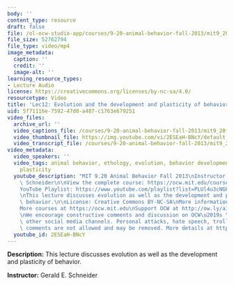 ```yaml
---
body: ''
content_type: resource
draft: false
file: /ol-ocw-studio-app/courses/9-20-animal-behavior-fall-2013/mit9_20f13_lec12_360p_16_9.mp4
file_size: 52762794
file_type: video/mp4
image_metadata:
  caption: ''
  credit: ''
  image-alt: ''
learning_resource_types:
- Lecture Audio
license: https://creativecommons.org/licenses/by-nc-sa/4.0/
resourcetype: Video
title: 'Lec12: Evolution and the development and plasticity of behavior, part 1'
uid: 5f71116e-7592-47d0-a487-c1763e679251
video_files:
  archive_url: ''
  video_captions_file: /courses/9-20-animal-behavior-fall-2013/mit9_20f13_lec12_captions.vtt
  video_thumbnail_file: https://img.youtube.com/vi/2ESEaH-BNcY/default.jpg
  video_transcript_file: /courses/9-20-animal-behavior-fall-2013/mit9_20f13_lec12_transcript.pdf
video_metadata:
  video_speakers: ''
  video_tags: animal behavior, ethology, evolution, behavior development, behavior
    plasticity
  youtube_description: "MIT 9.20 Animal Behavior Fall 2013\nInstructor: Gerald E.\
    \ Schneider\n\nView the complete course: https://ocw.mit.edu/courses/9-20-animal-behavior-fall-2013/\n\
    YouTube Playlist: https://www.youtube.com/playlist?list=PLUl4u3cNGP63TbPEWYEKOq8yAN8mEP_5O\n\
    \nThis lecture discusses evolution as well as the development and plasticity of\
    \ behavior.\n\nLicense: Creative Commons BY-NC-SA\nMore information at https://ocw.mit.edu/terms\n\
    More courses at https://ocw.mit.edu\nSupport OCW at http://ow.ly/a1If50zVRlQ\n\
    \nWe encourage constructive comments and discussion on OCW\u2019s YouTube and\
    \ other social media channels. Personal attacks, hate speech, trolling, and inappropriate\
    \ comments are not allowed and may be removed. More details at https://ocw.mit.edu/comments."
  youtube_id: 2ESEaH-BNcY
---
```

**Description:** This lecture discusses evolution as well as the development and plasticity of behavior.

**Instructor:** Gerald E. Schneider